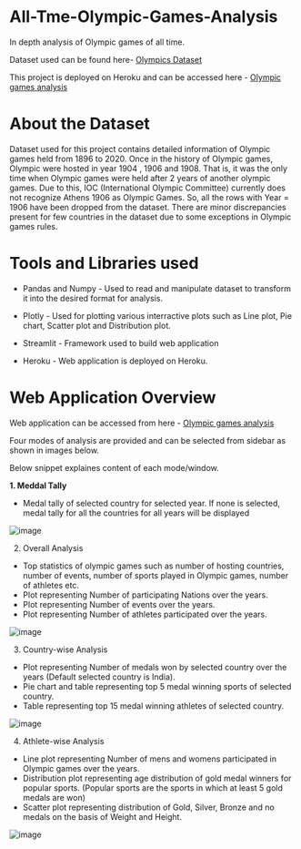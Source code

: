 # All-Tme-Olympic-Games-Analysis
In depth analysis of Olympic games of all time.

Dataset used can be found here- [Olympics Dataset](https://www.kaggle.com/heesoo37/120-years-of-olympic-history-athletes-and-results)

This project is deployed on Heroku and can be accessed here - [Olympic games analysis](https://olympics-game-analysis.herokuapp.com/)

# About the Dataset

Dataset used for this project contains detailed information of Olympic games held from 1896 to 2020. Once in the history of Olympic games, Olympic were hosted in year 1904 , 1906 and 1908. That is, it was the only time when Olympic games were held after 2 years of another olympic games. Due to this, IOC (International Olympic Committee) currently does not recognize Athens 1906 as Olympic Games. So, all the rows with Year = 1906 have been dropped from the dataset. There are minor discrepancies present for few countries in the dataset due to some exceptions in Olympic games rules.

# Tools and Libraries used

* Pandas and Numpy - Used to read and manipulate dataset to transform it into the desired format for analysis.

* Plotly - Used for plotting various interractive plots such as Line plot, Pie chart, Scatter plot and Distribution plot.

* Streamlit - Framework used to build web application

* Heroku - Web application is deployed on Heroku.

# Web Application Overview

Web application can be accessed from here -  [Olympic games analysis](https://olympics-analysis-all-time.herokuapp.com/)

Four modes of analysis are provided and can be selected from sidebar as shown in images below.

Below snippet explaines content of each mode/window.

**1. Meddal Tally**

* Medal tally of selected country for selected year. If none is selected, medal tally for all the countries for all years will be displayed

![image](https://user-images.githubusercontent.com/82905366/140706531-84d2bf2b-0eb7-46bf-b3aa-1472ab0ea6bd.png)

2. Overall Analysis

* Top statistics of olympic games such as number of hosting countries, number of events, number of sports played in Olympic games, number of athletes etc.
* Plot representing Number of participating Nations over the years.
* Plot representing Number of events over the years.
* Plot representing Number of athletes participated over the years.

![image](https://user-images.githubusercontent.com/82905366/140707118-8647f027-4173-42e9-bed2-add392d8e9bc.png)

3. Country-wise Analysis

* Plot representing Number of medals won by selected country over the years (Default selected country is India).
* Pie chart and table representing top 5 medal winning sports of selected country.
* Table representing top 15 medal winning athletes of selected country.

![image](https://user-images.githubusercontent.com/82905366/140707553-c6da3bd3-19af-4878-affc-5487426a071d.png)

4. Athlete-wise Analysis

* Line plot representing Number of mens and womens participated in Olympic games over the years.
* Distribution plot representing age distribution of gold medal winners for popular sports. (Popular sports are the sports in which at least 5 gold medals are won)
* Scatter plot representing distribution of Gold, Silver, Bronze and no medals on the basis of Weight and Height.

![image](https://user-images.githubusercontent.com/82905366/140708344-7a559bff-eeec-4bbc-ab8a-acd5c7e394fe.png)




